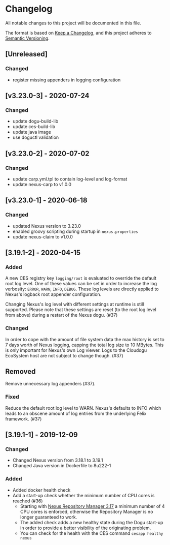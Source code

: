 # Changelog
All notable changes to this project will be documented in this file.

The format is based on [Keep a Changelog](https://keepachangelog.com/en/1.0.0/),
and this project adheres to [Semantic Versioning](https://semver.org/spec/v2.0.0.html).

## [Unreleased]
### Changed
- register missing appenders in logging configuration 

## [v3.23.0-3] - 2020-07-24
### Changed
- update dogu-build-lib
- update ces-build-lib
- update java image
- use doguctl validation

## [v3.23.0-2] - 2020-07-02
### Changed
- update carp.yml.tpl to contain log-level and log-format
- update nexus-carp to v1.0.0

## [v3.23.0-1] - 2020-06-18
### Changed
- updated Nexus version to 3.23.0
- enabled groovy scripting during startup in `nexus.properties`
- update nexus-claim to v1.0.0

## [3.19.1-2] - 2020-04-15
### Added

A new CES registry key `logging/root` is evaluated to override the default root log level. One of these values can be set in order to increase the log verbosity: `ERROR`, `WARN`, `INFO`, `DEBUG`. These log levels are directly applied to Nexus's logback root appender configuration.

Changing Nexus's log level with different settings at runtime is still supported. Please note that these settings are reset (to the root log level from above) during a restart of the Nexus dogu. (#37)

### Changed

In order to cope with the amount of file system data the max history is set to 7 days worth of Nexus logging, capping the total log size to 10 MBytes. This is only important for Nexus's own Log viewer. Logs to the Cloudogu EcoSystem host are not subject to change though. (#37)

## Removed

Remove unnecessary log appenders (#37).

### Fixed

Reduce the default root log level to WARN. Nexus's defaults to INFO which leads to an obscene amount of log entries from the underlying Felix framework. (#37)

## [3.19.1-1] - 2019-12-09

### Changed

- Changed Nexus version from 3.18.1 to 3.19.1
- Changed Java version in Dockerfile to 8u222-1

### Added

- Added docker health check
- Add a start-up check whether the minimum number of CPU cores is reached (#36)
   - Starting with [Nexus Repository Manager 3.17](https://issues.sonatype.org/secure/ReleaseNote.jspa?projectId=10001&version=17890) a minimum number of 4 CPU cores is enforced, otherwise the Repository Manager is no longer guaranteed to work.
   - The added check adds a new healthy state during the Dogu start-up in order to provide a better visibility of the originating problem.
   - You can check for the health with the CES command `cesapp healthy nexus`

